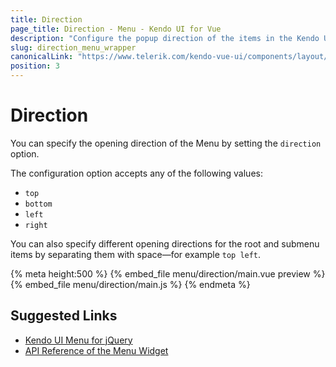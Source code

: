 ```yaml
---
title: Direction
page_title: Direction - Menu - Kendo UI for Vue
description: "Configure the popup direction of the items in the Kendo UI Menu wrapper for Vue."
slug: direction_menu_wrapper
canonicalLink: "https://www.telerik.com/kendo-vue-ui/components/layout/menu/"
position: 3
---
```


<div><WrapperBanner link="/kendo-vue-ui/components/layout/menu"></WrapperBanner></div>    

# Direction

You can specify the opening direction of the Menu by setting the `direction` option.

The configuration option accepts any of the following values:
* `top`
* `bottom`
* `left`
* `right`

You can also specify different opening directions for the root and submenu items by separating them with space&mdash;for example `top left`.

{% meta height:500 %}
{% embed_file menu/direction/main.vue preview %}
{% embed_file menu/direction/main.js %}
{% endmeta %}

## Suggested Links

* [Kendo UI Menu for jQuery](https://docs.telerik.com/kendo-ui/controls/navigation/menu/overview)
* [API Reference of the Menu Widget](https://docs.telerik.com/kendo-ui/api/javascript/ui/menu)
